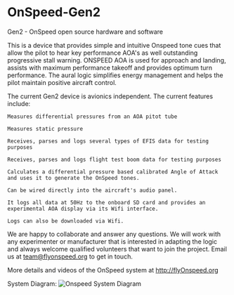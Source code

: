 # OnSpeed-Gen2
Gen2 - OnSpeed open source hardware and software

This is a device that provides simple and intuitive Onspeed tone cues that allow the pilot to hear key performance AOA's as well outstanding progressive stall warning. ONSPEED AOA is used for approach and landing, assists with maximum performance takeoff and provides optimum turn performance.  The aural logic simplifies energy management and helps the pilot maintain positive aircraft control.

The current Gen2 device is avionics independent. The current features include:

    Measures differential pressures from an AOA pitot tube
  
    Measures static pressure
  
    Receives, parses and logs several types of EFIS data for testing purposes
  
    Receives, parses and logs flight test boom data for testing purposes
  
    Calculates a differential pressure based calibrated Angle of Attack and uses it to generate the OnSpeed tones.
  
    Can be wired directly into the aircraft's audio panel.
  
    It logs all data at 50Hz to the onboard SD card and provides an experimental AOA display via its Wifi interface.
  
    Logs can also be downloaded via Wifi.

We are happy to collaborate and answer any questions.  We will work with any experimenter or manufacturer that is interested in adapting the logic and always welcome qualified volunteers that want to join the project. Email us at team@flyonspeed.org to get in touch.

More details and videos of the OnSpeed system at http://flyOnspeed.org

System Diagram:
![Onspeed System Diagram](https://github.com/flyonspeed/OnSpeed-Gen2/blob/master/Hardware/Onspeed_Gen2_system_diagram.png?raw=true)

